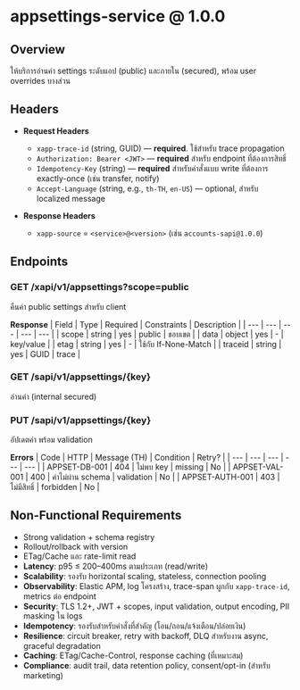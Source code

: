 # appsettings-service @ 1.0.0

## Overview

ให้บริการอ่านค่า settings ระดับแอป (public) และภายใน (secured), พร้อม user overrides บางส่วน

## Headers


- **Request Headers**
  - `xapp-trace-id` (string, GUID) — **required**. ใช้สำหรับ trace propagation
  - `Authorization: Bearer <JWT>` — **required** สำหรับ endpoint ที่ต้องการสิทธิ์
  - `Idempotency-Key` (string) — **required** สำหรับคำสั่งแบบ write ที่ต้องการ exactly-once (เช่น transfer, notify)
  - `Accept-Language` (string, e.g., `th-TH`, `en-US`) — optional, สำหรับ localized message

- **Response Headers**
  - `xapp-source` = `<service>@<version>` (เช่น `accounts-sapi@1.0.0`)


## Endpoints


### GET /xapi/v1/appsettings?scope=public

คืนค่า public settings สำหรับ client

**Response**
| Field | Type | Required | Constraints | Description |
| --- | --- | --- | --- | --- |
| scope | string | yes | public | ขอบเขต |
| data | object | yes | - | key/value |
| etag | string | yes | - | ใช้กับ If-None-Match |
| traceid | string | yes | GUID | trace |



### GET /sapi/v1/appsettings/{key}

อ่านค่า (internal secured)

### PUT /sapi/v1/appsettings/{key}

อัปเดตค่า พร้อม validation

**Errors**
| Code | HTTP | Message (TH) | Condition | Retry? |
| --- | --- | --- | --- | --- |
| APPSET-DB-001 | 404 | ไม่พบ key | missing | No |
| APPSET-VAL-001 | 400 | ค่าไม่ผ่าน schema | validation | No |
| APPSET-AUTH-001 | 403 | ไม่มีสิทธิ์ | forbidden | No |



## Non-Functional Requirements

- Strong validation + schema registry
- Rollout/rollback with version
- ETag/Cache และ rate-limit read
- **Latency**: p95 ≤ 200–400ms ตามประเภท (read/write)
- **Scalability**: รองรับ horizontal scaling, stateless, connection pooling
- **Observability**: Elastic APM, log โครงสร้าง, trace-span ผูกกับ `xapp-trace-id`, metrics ต่อ endpoint
- **Security**: TLS 1.2+, JWT + scopes, input validation, output encoding, PII masking ใน logs
- **Idempotency**: รองรับสำหรับคำสั่งที่สำคัญ (โอน/ถอน/แจ้งเตือน/ปล่อยเงิน)
- **Resilience**: circuit breaker, retry with backoff, DLQ สำหรับงาน async, graceful degradation
- **Caching**: ETag/Cache-Control, response caching (ที่เหมาะสม)
- **Compliance**: audit trail, data retention policy, consent/opt-in (สำหรับ marketing)


